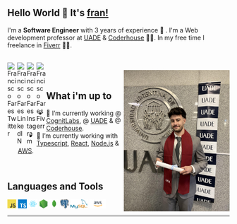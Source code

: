 ## Hello World 👋 It's [fran!](https://www.linkedin.com/in/francisco-fares/)
I'm a <strong>Software Engineer</strong>  with 3 years of experience 🧠 . I'm a Web development professor at [UADE](https://www.uade.edu.ar/) & [Coderhouse](https://www.coderhouse.com/?pipe_source=google&pipe_medium=cpc&pipe_campaign=0&gad_source=1&gclid=CjwKCAiAmsurBhBvEiwA6e-WPGasEPl64eF0MyMhbDw7PR3rt8Ucwszka8XE4YyA18EgsPQPQcy5-BoC-c8QAvD_BwE) 👨‍🏫. In my free time I freelance in [Fiverr](https://www.fiverr.com/franciscofares) 👨‍💻.

<br/>

<a href="https://twitter.com/FranciscoFares3">
<img align="left" alt="Francisco Fares Twitter" width="22px" src="https://icongr.am/fontawesome/twitter.svg?size=128&color=70c8ff" />
</a>
<a href="https://www.linkedin.com/in/francisco-fares/">
<img align="left" alt="Francisco Fares LinkedIN" width="22px" src="https://icongr.am/fontawesome/linkedin.svg?size=128&color=70c8ff" />
</a>
<a href="https://www.instagram.com/franfares/">
<img align="left" alt="Francisco Fares Instagram" width="22px" src="https://icongr.am/fontawesome/instagram.svg?size=128&color=70c8ff" />
</a>
<a href="https://www.fiverr.com/users/franciscofares/seller_dashboard">
<img align="left" alt="Francisco Fares Fiverr" width="22px" src="https://icongr.am/fontawesome/twitch.svg?size=128&color=70c8ff" />
</a>

<br />

<img align="right" alt="GIF" src="./assets/banner.jpg" width="240px" />

<br />

## What i'm up to

- 🔭 I’m currently working @ [CognitLabs](https://cognitlabs.com/), @ [UADE](https://www.uade.edu.ar/) & @ [Coderhouse](https://www.coderhouse.com/?pipe_source=google&pipe_medium=cpc&pipe_campaign=0&gad_source=1&gclid=CjwKCAiAmsurBhBvEiwA6e-WPGasEPl64eF0MyMhbDw7PR3rt8Ucwszka8XE4YyA18EgsPQPQcy5-BoC-c8QAvD_BwE).
- 🌱 I’m currently working with [Typescript](https://www.typescriptlang.org/), [React](https://reactjs.org), [Node.js](https://nodejs.org/) & [AWS](https://aws.amazon.com/).

<br />

## Languages and Tools
<code><img height="20" src="https://raw.githubusercontent.com/github/explore/80688e429a7d4ef2fca1e82350fe8e3517d3494d/topics/javascript/javascript.png"></code>
<code><img height="20" src="https://raw.githubusercontent.com/github/explore/80688e429a7d4ef2fca1e82350fe8e3517d3494d/topics/typescript/typescript.png"></code>
<code><img height="20" src="https://raw.githubusercontent.com/github/explore/80688e429a7d4ef2fca1e82350fe8e3517d3494d/topics/react/react.png"></code>
<code><img height="20" src="./assets/node.png"></code>
<code><img height="20" src="./assets/mongo.png"></code>
<code><img height="20" src="./assets/postgre.png"></code>
<code><img height="20" src="./assets/MySQL-logo.png"></code>
<code><img height="20" src="./assets/aws.png"></code>


---
